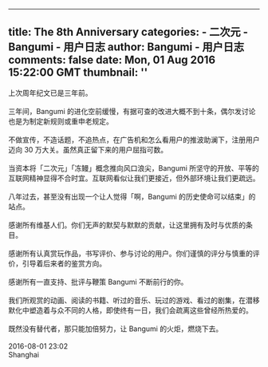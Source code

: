 
---
title: The 8th Anniversary
categories: 
    - 二次元
    - Bangumi - 用户日志
author: Bangumi - 用户日志
comments: false
date: Mon, 01 Aug 2016 15:22:00 GMT
thumbnail: ''
---

<div>   
上次周年纪文已是三年前。<br>
<br>
三年间，Bangumi 的进化空前缓慢，有据可查的改进大概不到十条，偶尔发讨论也是为制定新规则或重申老规定。<br>
<br>
不做宣传，不造话题，不追热点，在广告机和怎么看用户的推波助澜下，注册用户迈向 30 万大关。虽然真正留下来的用户屈指可数。<br>
<br>
当资本将「二次元」「冻鳗」概念推向风口浪尖，Bangumi 所坚守的开放、平等的互联网精神显得不合时宜。互联网看似让我们更接近，但外部环境让我们更疏远。<br>
<br>
八年过去，甚至没有出现一个让人觉得「啊，Bangumi 的历史使命可以结束」的站点。<br>
<br>
感谢所有维基人们。你们无声的默契与默默的贡献，让这里拥有及时与优质的条目。<br>
<br>
感谢所有认真赏玩作品，书写评价、参与讨论的用户。你们谨慎的评分与慎重的评价，引导着后来者的鉴赏方向。<br>
<br>
感谢所有一直支持、批评与鞭策 Bangumi 不断前行的你。<br>
<br>
我们所观赏的动画、阅读的书籍、听过的音乐、玩过的游戏、看过的剧集，在潜移默化中塑造着与众不同的人格，即使终有一日，我们会疏离这些曾经所热爱的。<br>
<br>
既然没有替代者，那只能加倍努力，让 Bangumi 的火炬，燃烧下去。<br>
<br>
2016-08-01 23:02<br>
Shanghai   
</div>
            